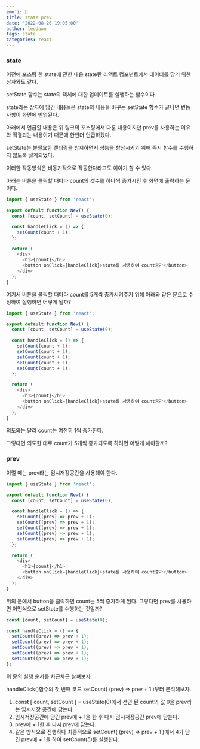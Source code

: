 ```yaml
---
emoji: 🧐
title: state prev
date: '2022-08-26 19:05:00'
author: leedawn
tags: state
categories: react
---
```


### state

이전에 포스팅 한 state에 관한 내용
state란 리액트 컴포넌트에서 데이터를 담기 위한 상자와도 같다.

setState 함수는 state의 객체에 대한 업데이트를 실행하는 함수이다.

state라는 상자에 담긴 내용들은 state의 내용을 바꾸는 setState 함수가 끝나면
변동사항이 화면에 반영된다.

아래에서 언급할 내용은
위 링크의 포스팅에서 다룬 내용이지만 prev를 사용하는 이유와 직결되는 내용이기 때문에 한번더 언급하겠다.

setState는 불필요한 렌더링을 방지하면서 성능을 향상시키기 위해
즉시 함수를 수행하지 않도록 설계되었다.

이러한 작동방식은 비동기적으로 작동한다라고도 이야기 할 수 있다.

아래는 버튼을 클릭할 때마다 count의 갯수를 하나씩 증가시킨 후 화면에 출력하는 문이다.

```typescript
import { useState } from 'react';

export default function New() {
  const [count, setCount] = useState(0);

  const handleClick = () => {
    setCount(count + 1);
  };

  return (
    <div>
      <h1>{count}</h1>
      <button onClick={handleClick}>state를 사용하여 count증가</button>
    </div>
  );
}
```

여기서 버튼을 클릭할 때마다 count를 5개씩 증가시켜주기 위해
아래와 같은 문으로 수정하여 실행하면 어떻게 될까?

```typescript
import { useState } from 'react';

export default function New() {
  const [count, setCount] = useState(0);

  const handleClick = () => {
    setCount(count + 1);
    setCount(count + 1);
    setCount(count + 1);
    setCount(count + 1);
    setCount(count + 1);
  };

  return (
    <div>
      <h1>{count}</h1>
      <button onClick={handleClick}>state를 사용하여 count증가</button>
    </div>
  );
}
```

의도와는 달리 count는 여전히 1씩 증가한다.

그렇다면 의도한 대로 count가 5개씩 증가되도록 하려면 어떻게 해야할까?

### prev

이럴 때는 prev라는 임시저장공간을 사용해야 한다.

```typescript
import { useState } from 'react';

export default function New() {
  const [count, setCount] = useState(0);

  const handleClick = () => {
    setCount((prev) => prev + 1);
    setCount((prev) => prev + 1);
    setCount((prev) => prev + 1);
    setCount((prev) => prev + 1);
    setCount((prev) => prev + 1);
  };

  return (
    <div>
      <h1>{count}</h1>
      <button onClick={handleClick}>state를 사용하여 count증가</button>
    </div>
  );
}
```

위의 문에서 button을 클릭하면 count는 5씩 증가하게 된다.
그렇다면 prev를 사용하면 어떤식으로 setState를 수행하는 것일까?

```typescript
const [count, setCount] = useState(0);

const handleClick = () => {
  setCount((prev) => prev + 1);
  setCount((prev) => prev + 1);
  setCount((prev) => prev + 1);
  setCount((prev) => prev + 1);
  setCount((prev) => prev + 1);
};
```

위 문의 실행 순서를 차근차근 살펴보자.

handleClick()함수의 첫 번째 코드 setCount( (prev) => prev + 1 )부터 분석해보자.

1. const [ count, setCount ] = useState(0)에서 선언 된 count의 값 0을 prev라는 임시저장 공간에 담는다.
2. 임시저장공간에 담긴 prev에 + 1을 한 후 다시 임시저장공간 prev에 담는다.
3. prev에 + 1한 후 다시 prev에 담는다.
4. 같은 방식으로 진행하다 최종적으로 setCount( (prev) => prev + 1 )에서 4가 담긴 prev에 + 1을 하여 setCount(5)를 실행한다.
